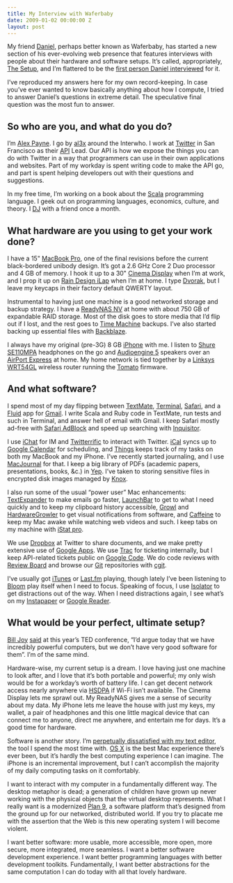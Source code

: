 ```yaml
---
title: My Interview with Waferbaby
date: 2009-01-02 00:00:00 Z
layout: post
---
```


My friend [Daniel](http://waferbaby.com/), perhaps better known as Waferbaby, has started a new section of his ever-evolving web presence that features interviews with people about their hardware and software setups. It’s called, appropriately, [The Setup](http://waferbaby.com/setup), and I’m flattered to be the [first person Daniel interviewed](http://waferbaby.com/setup/2009/01/02/al3x) for it.

I’ve reproduced my answers here for my own record-keeping. In case you’ve ever wanted to know basically anything about how I compute, I tried to answer Daniel’s questions in extreme detail. The speculative final question was the most fun to answer.

So who are you, and what do you do?
-----------------------------------

I’m [Alex Payne](http://al3x.net/). I go by [al3x](http://twitter.com/al3x) around the Interwho. I work at [Twitter](http://twitter.com/) in San Francisco as their [API](http://apiwiki.twitter.com/) Lead. Our API is how we expose the things you can do with Twitter in a way that programmers can use in their own applications and websites. Part of my workday is spent writing code to make the API go, and part is spent helping developers out with their questions and suggestions.

In my free time, I’m working on a book about the [Scala](http://scala-lang.org/) programming language. I geek out on programming languages, economics, culture, and theory. I [DJ](http://seriousdjs.net/) with a friend once a month.

What hardware are you using to get your work done?
--------------------------------------------------

I have a 15" [MacBook Pro](http://www.apple.com/macbookpro/), one of the final revisions before the current black-bordered unibody design. It’s got a 2.6 GHz Core 2 Duo processor and 4 GB of memory. I hook it up to a 30" [Cinema Display](http://www.apple.com/displays/cinema/) when I’m at work, and I prop it up on [Rain Design iLap](http://www.raindesigninc.com/ilap.html) when I’m at home. I type [Dvorak](http://en.wikipedia.org/wiki/Dvorak_Simplified_Keyboard), but I leave my keycaps in their factory default QWERTY layout.

Instrumental to having just one machine is a good networked storage and backup strategy. I have a [ReadyNAS NV](http://www.readynas.com/) at home with about 750 GB of expandable RAID storage. Most of the disk goes to store media that I’d flip out if I lost, and the rest goes to [Time Machine](http://www.apple.com/macosx/features/timemachine.html) backups. I’ve also started backing up essential files with [Backblaze](https://www.backblaze.com/).

I always have my original (pre-3G) 8 GB [iPhone](http://www.apple.com/iphone/) with me. I listen to [Shure SE110MPA](http://store.shure.com/store/shure/en_US/DisplayProductDetailsPage/productID.106610400) headphones on the go and [Audioengine 5](http://www.audioengineusa.com/a5_home.php) speakers over an [AirPort Express](http://www.apple.com/airportexpress/) at home. My home network is tied together by a [Linksys WRT54GL](http://en.wikipedia.org/wiki/Linksys_WRT54G_series) wireless router running the [Tomato](http://www.polarcloud.com/tomato) firmware.

And what software?
------------------

I spend most of my day flipping between [TextMate](http://macromates.com/), [Terminal](http://www.apple.com/macosx/technology/unix.html), [Safari](http://www.apple.com/safari/), and a [Fluid](http://fluidapp.com/) app for [Gmail](http://mail.google.com/). I write Scala and Ruby code in TextMate, run tests and such in Terminal, and answer hell of email with Gmail. I keep Safari mostly ad-free with [Safari AdBlock](http://safariadblock.sourceforge.net/) and speed up searching with [Inquisitor](http://www.inquisitorx.com/safari/index_en.php).

I use [iChat](http://www.apple.com/macosx/features/ichat.html) for IM and [Twitterrific](http://iconfactory.com/software/twitterrific) to interact with Twitter. [iCal](http://www.apple.com/macosx/features/300.html#ical) syncs up to [Google Calendar](http://www.google.com/calendar) for scheduling, and [Things](http://culturedcode.com/things/) keeps track of my tasks on both my MacBook and my iPhone. I’ve recently started journaling, and I use [MacJournal](http://www.marinersoftware.com/sitepage.php?page=85) for that. I keep a big library of PDFs (academic papers, presentations, books, &c.) in [Yep](http://www.yepthat.com/yep/index.html). I’ve taken to storing sensitive files in encrypted disk images managed by [Knox](http://www.knoxformac.com/).

I also run some of the usual “power user” Mac enhancements: [TextExpander](http://www.smileonmymac.com/TextExpander/) to make emails go faster, [LaunchBar](http://www.obdev.at/launchbar/) to get to what I need quickly and to keep my clipboard history accessible, [Growl](http://growl.info/) and [HardwareGrowler](http://growl.info/documentation/hardwaregrowler.php) to get visual notifications from software, and [Caffeine](http://lightheadsw.com/caffeine/) to keep my Mac awake while watching web videos and such. I keep tabs on my machine with [iStat pro](http://islayer.com/apps/istatpro/).

We use [Dropbox](http://www.getdropbox.com/) at Twitter to share documents, and we make pretty extensive use of [Google Apps](http://www.google.com/apps/intl/en/business/index.html). We use [Trac](http://trac.edgewall.org/) for ticketing internally, but I keep API-related tickets public on [Google Code](http://code.google.com/p/twitter-api/issues/list). We do code reviews with [Review Board](http://www.review-board.org/) and browse our [Git](http://git.or.cz/) repositories with [cgit](http://hjemli.net/git/cgit/).

I’ve usually got [iTunes](http://www.apple.com/itunes/) or [Last.fm](http://www.last.fm/) playing, though lately I’ve been listening to [Bloom](http://linktoapp.com/bloom) play itself when I need to focus. Speaking of focus, I use [Isolator](http://willmore.eu/software/isolator/) to get distractions out of the way. When I need distractions again, I see what’s on my [Instapaper](http://www.instapaper.com/) or [Google Reader](http://www.google.com/reader/).

What would be your perfect, ultimate setup?
-------------------------------------------

[Bill Joy](http://en.wikipedia.org/wiki/Bill_Joy) [said](http://www.youtube.com/watch?v=LN2shXeJNz8&feature=channel_page) at this year’s TED conference, “I’d argue today that we have incredibly powerful computers, but we don’t have very good software for them”. I’m of the same mind.

Hardware-wise, my current setup is a dream. I love having just one machine to look after, and I love that it’s both portable and powerful; my only wish would be for a workday’s worth of battery life. I can get decent network access nearly anywhere via [HSDPA](http://www.wireless.att.com/businesscenter/broadbandconnect_b2b/?_requestid=42465) if Wi-Fi isn’t available. The Cinema Display lets me sprawl out. My ReadyNAS gives me a sense of security about my data. My iPhone lets me leave the house with just my keys, my wallet, a pair of headphones and this one little magical device that can connect me to anyone, direct me anywhere, and entertain me for days. It’s a good time for hardware.

Software is another story. I’m [perpetually dissatisfied with my text editor](http://al3x.net/2008/10/22/on-flight-to-old-text-editors.html), the tool I spend the most time with. [OS X](http://www.apple.com/macosx/) is the best Mac experience there’s ever been, but it’s hardly the best computing experience I can imagine. The iPhone is an incremental improvement, but I can’t accomplish the majority of my daily computing tasks on it comfortably.

I want to interact with my computer in a fundamentally different way. The desktop metaphor is dead; a generation of children have grown up never working with the physical objects that the virtual desktop represents. What I really want is a modernized [Plan 9](http://en.wikipedia.org/wiki/Plan_9_from_Bell_Labs), a software platform that’s designed from the ground up for our networked, distributed world. If you try to placate me with the assertion that the Web is this new operating system I will become violent.

I want better software: more usable, more accessible, more open, more secure, more integrated, more seamless. I want a better software development experience. I want better programming languages with better development toolkits. Fundamentally, I want better abstractions for the same computation I can do today with all that lovely hardware.
